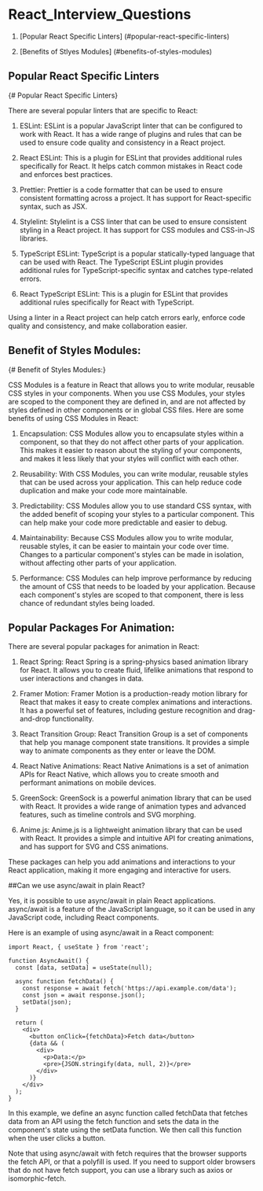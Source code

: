 # React_Interview_Questions


1. [Popular React Specific Linters]
(#popular-react-specific-linters)

2. [Benefits of Stlyes Modules]
(#benefits-of-styles-modules)



## Popular React Specific Linters
{# Popular React Specific Linters}

There are several popular linters that are specific to React:

1. ESLint: ESLint is a popular JavaScript linter that can be configured to work with React. It has a wide range of plugins and rules that can be used to ensure code quality and consistency in a React project.

2. React ESLint: This is a plugin for ESLint that provides additional rules specifically for React. It helps catch common mistakes in React code and enforces best practices.

3. Prettier: Prettier is a code formatter that can be used to ensure consistent formatting across a project. It has support for React-specific syntax, such as JSX.

4. Stylelint: Stylelint is a CSS linter that can be used to ensure consistent styling in a React project. It has support for CSS modules and CSS-in-JS libraries.

5. TypeScript ESLint: TypeScript is a popular statically-typed language that can be used with React. The TypeScript ESLint plugin provides additional rules for TypeScript-specific syntax and catches type-related errors.

6. React TypeScript ESLint: This is a plugin for ESLint that provides additional rules specifically for React with TypeScript.

Using a linter in a React project can help catch errors early, enforce code quality and consistency, and make collaboration easier.

## Benefit of Styles Modules:
{# Benefit of Styles Modules:}

CSS Modules is a feature in React that allows you to write modular, reusable CSS styles in your components. When you use CSS Modules, your styles are scoped to the component they are defined in, and are not affected by styles defined in other components or in global CSS files. Here are some benefits of using CSS Modules in React:

1. Encapsulation: CSS Modules allow you to encapsulate styles within a component, so that they do not affect other parts of your application. This makes it easier to reason about the styling of your components, and makes it less likely that your styles will conflict with each other.

2. Reusability: With CSS Modules, you can write modular, reusable styles that can be used across your application. This can help reduce code duplication and make your code more maintainable.

3. Predictability: CSS Modules allow you to use standard CSS syntax, with the added benefit of scoping your styles to a particular component. This can help make your code more predictable and easier to debug.

4. Maintainability: Because CSS Modules allow you to write modular, reusable styles, it can be easier to maintain your code over time. Changes to a particular component's styles can be made in isolation, without affecting other parts of your application.

5. Performance: CSS Modules can help improve performance by reducing the amount of CSS that needs to be loaded by your application. Because each component's styles are scoped to that component, there is less chance of redundant styles being loaded.

## Popular Packages For Animation:
There are several popular packages for animation in React:

1. React Spring: React Spring is a spring-physics based animation library for React. It allows you to create fluid, lifelike animations that respond to user interactions and changes in data.

2. Framer Motion: Framer Motion is a production-ready motion library for React that makes it easy to create complex animations and interactions. It has a powerful set of features, including gesture recognition and drag-and-drop functionality.

3. React Transition Group: React Transition Group is a set of components that help you manage component state transitions. It provides a simple way to animate components as they enter or leave the DOM.

4. React Native Animations: React Native Animations is a set of animation APIs for React Native, which allows you to create smooth and performant animations on mobile devices.

5. GreenSock: GreenSock is a powerful animation library that can be used with React. It provides a wide range of animation types and advanced features, such as timeline controls and SVG morphing.

6. Anime.js: Anime.js is a lightweight animation library that can be used with React. It provides a simple and intuitive API for creating animations, and has support for SVG and CSS animations.

These packages can help you add animations and interactions to your React application, making it more engaging and interactive for users.

##Can we use async/await in plain React?

Yes, it is possible to use async/await in plain React applications. async/await is a feature of the JavaScript language, so it can be used in any JavaScript code, including React components.

Here is an example of using async/await in a React component:

```React
import React, { useState } from 'react';

function AsyncAwait() {
  const [data, setData] = useState(null);

  async function fetchData() {
    const response = await fetch('https://api.example.com/data');
    const json = await response.json();
    setData(json);
  }

  return (
    <div>
      <button onClick={fetchData}>Fetch data</button>
      {data && (
        <div>
          <p>Data:</p>
          <pre>{JSON.stringify(data, null, 2)}</pre>
        </div>
      )}
    </div>
  );
}
```
In this example, we define an async function called fetchData that fetches data from an API using the fetch function and sets the data in the component's state using the setData function. We then call this function when the user clicks a button.

Note that using async/await with fetch requires that the browser supports the fetch API, or that a polyfill is used. If you need to support older browsers that do not have fetch support, you can use a library such as axios or isomorphic-fetch.